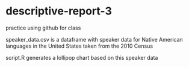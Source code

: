 # descriptive-report-3
practice using github for class

speaker_data.csv is a dataframe with speaker data for Native American languages in the United States taken from the 2010 Census

script.R generates a lollipop chart based on this speaker data
